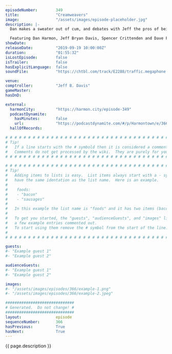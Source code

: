 ```yaml
---
episodeNumber:        349
title:                "Creamweavers"
image:                "/assets/images/episode-placeholder.jpg"
description: |-
  Dan makes a sweater out of cum, and debates with Jeff the pros of being a stander wiper. Dave Foley joins in with tales from The Kids in the Hall and NewsRadio. Who wants a pocket shaman now?

  Featuring Dan Harmon, Jeff Bryan Davis, Spencer Crittenden and Dave Foley.
showDate:             
releaseDate:          "2019-09-19 10:00:00Z"
duration:             "01:55:32"
isLostEpisode:        false
isTrailer:            false
hasExplicitLanguage:  false
soundFile:            "https://chtbl.com/track/E2288/traffic.megaphone.fm/STA2083068173.mp3?updated=1596571350"

venue:                
comptroller:          "Jeff B. Davis"
gameMaster:           
hasDnD:               

external:
  harmonCity:         "https://harmon.city/episode-349"
  podcastDynamite:
    hasMinutes:       false
    url:              "https://podcastdynamite.com/#/p/Harmontown/e/366/349"
  hallOfRecords:      

# # # # # # # # # # # # # # # # # # # # # # # # # # # # # # # # # # # # # # # # # # # # #
# Tip!
#   If a line starts with the # symbold then it is considered a comment.
#   Comments do not get processed by the wiki.  They are purely for your information.
# # # # # # # # # # # # # # # # # # # # # # # # # # # # # # # # # # # # # # # # # # # # #

# # # # # # # # # # # # # # # # # # # # # # # # # # # # # # # # # # # # # # # # # # # # #
# Tip!
#   Adding items to lists is easy.  List items always start with a - symbol and have
#   have the same identation as the list name.  Here is an example.
#
#    foods:
#    - "bacon"
#    - "sausages"
#
#   In this example the list name is "foods" and it has two items (bacon, and sausages).
#
#   To get you started, the "guests", "audienceGuests", and "images" lists below have
#   a few example entries commented out.
#   To start using them remove the # symbol from the start of the line.
#
# # # # # # # # # # # # # # # # # # # # # # # # # # # # # # # # # # # # # # # # # # # # #

guests:
#- "Example guest 1"
#- "Example guest 2"

audienceGuests:
#- "Example guest 1"
#- "Example guest 2"

images:
#- "/assets/images/episodes/366/example-1.png"
#- "/assets/images/episodes/366/example-2.jpeg"

##############################
# Generated.  Do not change! #
##############################
layout:               episode
sequenceNumber:       366
hasPrevious:          True
hasNext:              True
---
```


<!-- The episode description will be rendered here -->
{{ page.description }}

<!-- Add your content BELOW here -->
<!-- vvvvvvvvvvvvvvvvvvvvvvvvvvv -->




<!-- ^^^^^^^^^^^^^^^^^^^^^^^^^^^ -->
<!-- Add your content ABOVE here -->

<!-- The episode gallery will be rendered here -->